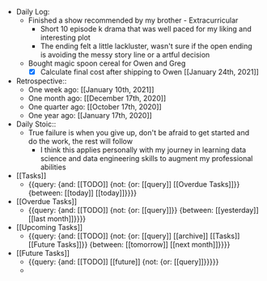 - Daily Log:
    - Finished a show recommended by my brother - Extracurricular
        - Short 10 episode k drama that was well paced for my liking and interesting plot
        - The ending felt a little lackluster, wasn't sure if the open ending is avoiding the messy story line or a artful decision 
    - Bought magic spoon cereal for Owen and Greg
        - [x] Calculate final cost after shipping to Owen [[January 24th, 2021]]
- Retrospective::
    - One week ago: [[January 10th, 2021]]
    - One month ago: [[December 17th, 2020]]
    - One quarter ago: [[October 17th, 2020]]
    - One year ago: [[January 17th, 2020]]
- Daily Stoic::
    - True failure is when you give up, don't be afraid to get started and do the work, the rest will follow
        - I think this applies personally with my journey in learning data science and data engineering skills to augment my professional abilities
- [[Tasks]]
    - {{query: {and: [[TODO]] {not: {or: [[query]] [[Overdue Tasks]]}} {between: [[today]] [[today]]}}}}
- [[Overdue Tasks]]
    - {{query: {and: [[TODO]] {not: {or: [[query]]}} {between: [[yesterday]] [[last month]]}}}}
- [[Upcoming Tasks]]
    - {{query: {and: [[TODO]] {not: {or: [[query]] [[archive]] [[Tasks]] [[Future Tasks]]}} {between: [[tomorrow]] [[next month]]}}}}
- [[Future Tasks]]
    - {{query: {and: [[TODO]] [[future]] {not: {or: [[query]]}}}}}
    - 

